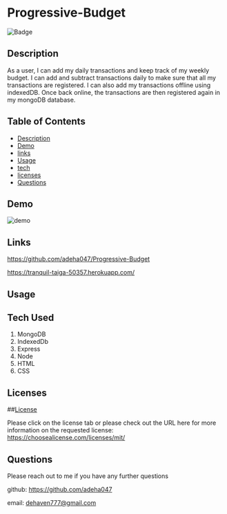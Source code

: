 # Progressive-Budget

 ![Badge](https://img.shields.io/badge/license-MIT-blue)

  ## Description 

  As a user, I can add my daily transactions and keep track of my weekly budget. I can add and subtract transactions daily to make sure that all my transactions are registered. I can also add my transactions offline using indexedDB. Once back online, the transactions are then registered again in my mongoDB database. 


## Table of Contents

* [Description](#Description)
* [Demo](#demo)
* [links](#links)
* [Usage](#Usage)
* [tech](#tech)
* [licenses](#licenses)
* [Questions](#Questions)


## Demo

![demo](/assets/workout-tracker.gif)

## Links 

https://github.com/adeha047/Progressive-Budget

https://tranquil-taiga-50357.herokuapp.com/

## Usage


## Tech Used

1. MongoDB
2. IndexedDb
2. Express
3. Node
4. HTML
5. CSS



## Licenses

##[License](https://choosealicense.com/licenses/mit/)

Please click on the license tab or please check out the URL here for more information on the requested license: https://choosealicense.com/licenses/mit/


## Questions

Please reach out to me if you have any further questions 

github: https://github.com/adeha047

email: dehaven777@gmail.com